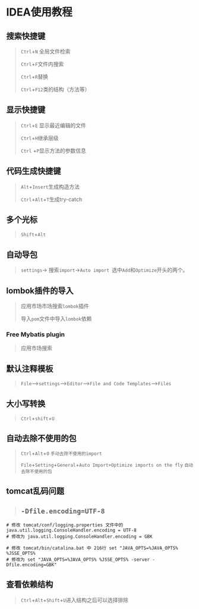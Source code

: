 # IDEA使用教程

## 搜索快捷键

> `Ctrl`+`N` 全局文件检索
>
> `Ctrl`+`F`文件内搜索
>
> `Ctrl`+`R`替换
>
> `Ctrl`+`F12`类的结构（方法等）

## 显示快捷键

> `Ctrl`+`E` 显示最近编辑的文件
>
> `Ctrl`+`H`继承层级
>
> `Ctrl` +`P`显示方法的参数信息

## 代码生成快捷键

> `Alt`+`Insert`生成构造方法
>
> `Ctrl`+`Alt`+`T`生成try-catch

## 多个光标

> `Shift`+`Alt`

## 自动导包

> `settings`-> 搜索`import`->`Auto import `选中`Add`和`Optimize`开头的两个。

## lombok插件的导入

> 应用市场市场搜索`lombok`插件
>
> 导入`pom`文件中导入`lombok`依赖

### Free Mybatis plugin

> 应用市场搜索

## 默认注释模板

>  `File`-->`settings`-->`Editor`-->`File and Code Templates`-->`Files` 

## 大小写转换

> `Ctrl`+`shift`+`U`

## 自动去除不使用的包

> `Ctrl`+`Alt`+`O` `手动去除不使用的import`
>
> `File`+`Setting`+`General`+`Auto Import+Optimize imports on the fly` `自动去除不使用的包`

## tomcat乱码问题

> ## `-Dfile.encoding=UTF-8` 

```shell
# 修改 tomcat/conf/logging.properties 文件中的 java.util.logging.ConsoleHandler.encoding = UTF-8
# 修改为 java.util.logging.ConsoleHandler.encoding = GBK

# 修改 tomcat/bin/catalina.bat 中 216行 set "JAVA_OPTS=%JAVA_OPTS% %JSSE_OPTS%
# 修改为 set "JAVA_OPTS=%JAVA_OPTS% %JSSE_OPTS% -server -Dfile.encoding=GBK"
```

## 查看依赖结构

> `Ctrl`+`Alt`+`Shift`+`U`进入结构之后可以选择排除